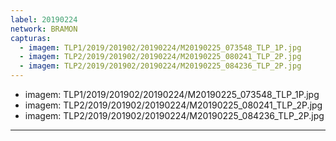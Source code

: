 ```yaml
---
label: 20190224
network: BRAMON
capturas:
  - imagem: TLP1/2019/201902/20190224/M20190225_073548_TLP_1P.jpg
  - imagem: TLP2/2019/201902/20190224/M20190225_080241_TLP_2P.jpg
  - imagem: TLP2/2019/201902/20190224/M20190225_084236_TLP_2P.jpg
---
```

  - imagem: TLP1/2019/201902/20190224/M20190225_073548_TLP_1P.jpg
  - imagem: TLP2/2019/201902/20190224/M20190225_080241_TLP_2P.jpg
  - imagem: TLP2/2019/201902/20190224/M20190225_084236_TLP_2P.jpg
---
